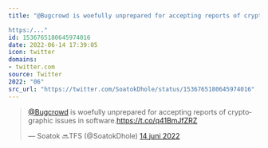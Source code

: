 ```yaml
---
title: "@Bugcrowd is woefully unprepared for accepting reports of cryptographic issues in software.

https:/..."
id: 1536765180645974016
date: 2022-06-14 17:39:05
icon: twitter
domains:
- twitter.com
source: Twitter
2022: "06"
src_url: "https://twitter.com/SoatokDhole/status/1536765180645974016"
---
```

<blockquote class="twitter-tweet" data-lang="nl" data-dnt="true"><p lang="en" dir="ltr"><a href="https://twitter.com/Bugcrowd?ref_src=twsrc%5Etfw">@Bugcrowd</a> is woefully unprepared for accepting reports of cryptographic issues in software.<a href="https://t.co/q41BmJfZRZ">https://t.co/q41BmJfZRZ</a></p>&mdash; Soatok 🔜TFS (@SoatokDhole) <a href="https://twitter.com/SoatokDhole/status/1536765180645974016?ref_src=twsrc%5Etfw">14 juni 2022</a></blockquote>
<script async src="https://platform.twitter.com/widgets.js" charset="utf-8"></script>

